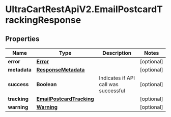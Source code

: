 # UltraCartRestApiV2.EmailPostcardTrackingResponse

## Properties

Name | Type | Description | Notes
------------ | ------------- | ------------- | -------------
**error** | [**Error**](Error.md) |  | [optional] 
**metadata** | [**ResponseMetadata**](ResponseMetadata.md) |  | [optional] 
**success** | **Boolean** | Indicates if API call was successful | [optional] 
**tracking** | [**EmailPostcardTracking**](EmailPostcardTracking.md) |  | [optional] 
**warning** | [**Warning**](Warning.md) |  | [optional] 


